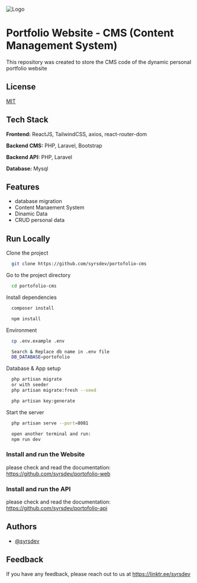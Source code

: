 
![Logo](https://github.com/syrsdev/portofolio-web/blob/main/public/assets/nataniel-purple.svg)


# Portfolio Website - CMS (Content Management System)

This repository was created to store the CMS code of the dynamic personal portfolio website


## License

[MIT](https://choosealicense.com/licenses/mit/)


## Tech Stack

**Frontend:** ReactJS, TailwindCSS, axios, react-router-dom

**Backend CMS:** PHP, Laravel, Bootstrap

**Backend API:** PHP, Laravel

**Database:** Mysql


## Features

- database migration
- Content Manaement System
- Dinamic Data
- CRUD personal data



## Run Locally

Clone the project

```bash
  git clone https://github.com/syrsdev/portofolio-cms
```

Go to the project directory

```bash
  cd portofolio-cms
```

Install dependencies

```bash
  composer install

  npm install
```

Environment

```bash
  cp .env.example .env 

  Search & Replace db name in .env file
  DB_DATABASE=portofolio
```

Database & App setup

```bash
  php artisan migrate
  or with seeder
  php artisan migrate:fresh --seed

  php artisan key:generate
```

Start the server

```bash
  php artisan serve --port=8081

  open another terminal and run:
  npm run dev
```

### Install and run the Website

please check and read the documentation: https://github.com/syrsdev/portofolio-web

### Install and run the API

please check and read the documentation: https://github.com/syrsdev/portofolio-api


## Authors

- [@syrsdev](https://www.github.com/syrsdev)


## Feedback

If you have any feedback, please reach out to us at https://linktr.ee/syrsdev

